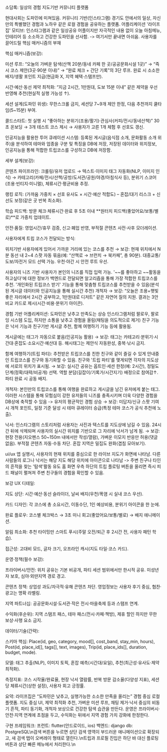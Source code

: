 ﻿소담록: 일상의 경험
지도기반 커뮤니티 플랫폼

현대사회는 도파민에 미쳐있음. 커뮤니티 기반(인스타그램) 경기도 안에서의 일상, 자신만의 특별했던 경험과 노하우 같은 로컬 경험을 공유하는 플랫폼. 어플리케이션 '라이프집' 모티브: 인스타그램과 같은 일상공유 어플이지만 자극적인 내용 없이 오늘 아침메뉴, 인테리어 등 소소하고 건강한 도파민을 선사함.
-> 여기서만 끝내면 아쉬움. 사용자를 끌어드릴 핵심 매커니즘의 부재

핵심 매커니즘(보강):

미션 루프: “오늘의 가벼운 탐색(산책 20분/동네 카페 한 곳/공공문화시설 1곳)” → “즉시 코스 제안(3곳·90분 이내)” → “완료 체크 + 간단 기록”의 3단 루프. 완료 시 소소한 배지/생활 포인트 지급(현금화 X, 지역 혜택·스탬프만).

시간·예산·동선 제약 최적화: “지금 2시간, 1만원대, 도보 15분 이내” 같은 제약을 우선 반영해 추천(현실적 실행 가능성 ↑).

세션 설계(도파민 위생): 무한스크롤 금지, 세션당 7~9개 제안 한정, 다음 추천까지 쿨타임(5~15분) 부여.

콜드스타트: 첫 실행 시 “좋아하는 분위기(조용/활기)·관심사(커피/전시/동네산책)” 30초 온보딩 → 3개 테스트 코스 제시 → 사용자가 고른 1개 체험 후 선호도 갱신.

인공지능을 활용한 투어 큐레이션 시스템:
등록된 게시글(음식점 소개, 문화활동 소개 위주)을 분석하여 테마와 업종을 구분 및 특징을 DB에 저장, 저장된 데이터와 위치정보, 인공지능을 통해 적합한 트립코스를 구성하고 DB에 저장함.

세부 설계(보강):

콘텐츠 파이프라인: 크롤링/유저 업로드 → 텍스트·이미지 태그 자동화(NLP, 이미지 인식) → 카테고리(카페/전시/산책/공방/도서관/공원/야경/아침식사 등), 분위기 스코어(조용·빈티지·미니멀), 체류시간·평균비용 추정.

랭킹 로직: (가까움 가중치 × 선호 유사도 × 시간·예산 적합도) – 혼잡/대기 리스크 + 신선도 보정(같은 곳 반복 최소화).

학습 피드백: 방문 체크·체류시간·완료 후 5초 이내 **원터치 피드백(좋았어요/보통/별로)**로 가중치 업데이트.

안전·품질: 영업시간/휴무 검증, 신고·폐업 반영, 부적절 콘텐츠 사전·사후 모더레이션.

사용자에게 트립 코스가 전달되는 방식:

위치기반
사용자에게 있어서 가까운 거리에 있는 코스를 추천
→ 보강: 현재 위치에서 N분 동선 내 2~4 스팟 자동 묶음(예: “산책로 → 브런치 → 북카페”, 총 90분). 대중교통/도보/자전거 모드 선택 가능. 우천·야간 시 안전 루트 우선.

사용자의 니즈 기반
사용자가 본인의 니즈를 직접 입력 가능. '~~를 좋아하고 ~~활동을 하고싶다'에 대한 정보가 백엔드로 전달되면 알고리즘을 통해 가장 적합한 트립코스를 추천. '개인화된 트립코스 받기' 기능을 통해 맞춤형 트립코스를 추천받을 수 있음(분석된 게시글 데이터와 인공지능을 통해 실시간 추천) 개척자
→ 보강: “오늘은 조용+햇빛 좋은 자리에서 2시간 공부하고, 1만원대로 디저트” 같은 자연어 질의 지원. 결과는 3안 비교 카드로 제시(시간·비용·분위기 아이콘).

경험 기반 어플리케이션:
도파민은 낮추고 만족도는 상승
인스타그램처럼 팔로우, 팔로잉 시스템 도입, 하지만 소통을 낮추고 경험을 올림(채팅을 의도적으로 제거) 친구 기능은 낙서 기능과 친구기반 게시글 추천, 함께 여행하기 기능 등에 활용됨.

게시글에는 태그가 자동으로 붙음(인공지능 활용)
→ 보강: 태그는 카테고리·분위기·시간대·혼잡도·소요시간·예산대 등. 해시태그는 제안식 자동완성, 중복·낚시 금지.

함께 여행하기(트립 파티): 추천받은 트립코스를 친한 친구와 같이 즐길 수 있게 안내중인 트립코스를 친구와 동기화할 수 있음. 친구와 '트립 파티'를 맺게되면 각자의 지도상에 서로의 위치가 표시됨.
→ 보강: 실시간 공유는 옵트인·세션 한정(예: 2시간), 정밀도 단계(정확/대략/비공개) 선택. 역할 분담(길잡이/기록가/시간지기) 배정으로 참여감↑. 파티 완료 시 공동 배지.

개척자: 본인만의 트립코스를 통해 여행을 완료하고 게시글을 남긴 유저에게 붙는 태그. 이러한 시스템을 통해 모험심이 강한 유저들의 니즈를 충족시키며 더욱 다양한 경험을 DB상에 축적할 수 있음 -> 유저의 평균적인 경험 상승
→ 보강: 미답지/신규 스팟 기여 시 개척 포인트, 일정 기준 달성 시 테마 큐레이터 승급(특정 테마 코스가 공식 추천에 노출).

낙서: 인스타그램의 스토리처럼 사용자는 사진과 텍스트를 지도상에 남길 수 있음. 24시간 뒤에 삭제되며 사용자의 실시간 위치를 기반으로 그 자리에 낙서가 남게 됨.
→ 보강: 현장 전용(지오펜스 50~150m 내에서만 작성/열람), 가벼운 이모지 반응만 허용(댓글 없음). 부적절 콘텐츠 자동·수동 차단. 혼잡 지역은 밀집도 완화(겹침 모아보기).

ui/ux
앱 실행시, 사용자의 현재 위치를 중심으로 한 라이브 지도가 화면에 나타남. 다른사람들의 로그나 낙서는 해당 지도 해당 위치에 아이콘으로 나타남 -> 주변 친구나 타인의 흔적을 찾는 '탐색'활동 유도
홈 화면 우측 하단의 트립 플로팅 버튼을 올리면 즉시 피드 패널이 펼쳐져 주변 친구들의 경험을 확인할 수 있음.

보강 UX 디테일:

지도 상단: 시간·예산·동선 슬라이더, 날씨 배지(우천/폭염 시 실내 코스 우선).

카드 디자인: 각 코스에 총 소요시간, 이동수단, 1인 예상비용, 분위기 아이콘을 한 눈에.

완료 플로우: 코스별 체크박스 → 3초 미니 회고(좋았어요/보통/별로) → 배지 애니메이션.

알림 최소화: 추천 타이밍만 스마트 푸시(주말 오전/퇴근 후 2시간 전, 사용자 패턴 학습).

접근성: 고대비 모드, 글자 크기, 오프라인 캐시(지도 타일·코스 카드).

운영·정책(필수 보강):

프라이버시/안전: 위치 공유는 기본 비공개, 파티 세션 범위에서만 한시적 공유. 미성년자 보호, 심야·외딴지역 경로 경고.

콘텐츠 정책: 상업성 과도/자극적·유해 콘텐츠 차단. 영업정보는 사용자 후기 중심, 협찬·광고는 명확 라벨링.

지역 파트너십: 공공문화시설·도서관·작은 전시·마을축제 등과 스탬프 연계.

수익화(후순위): 지역 스탬프 패스, 테마 패스(전시·카페·책방), 제휴 할인 하지만 무한 보상·사행 요소 금지.

데이터/기술(간략):

스키마 핵심: Place(id, geo, category, mood[], cost_band, stay_min, hours), Post(id, place_id[], tags[], text, images), Trip(id, place_ids[], duration, budget, mode).

모델: 태그 추출(NLP), 이미지 토픽, 혼잡 예측(시간대/요일), 추천(최근성·유사도·제약 최적화).

측정지표: 코스 시작율/완료율, 현장 낙서 열람률, 반복 방문 감소율(다양성 지표), 세션당 체류시간(상한 설정), 사용자 회고 긍정률.

요약:
라이프집은 “도파민은 낮추고, 실행가능한 소소한 만족을 올리는” 경험 중심 로컬 플랫폼. 지도 중심 UI, 제약 최적화 추천, 가벼운 미션 루프, 채팅 제거·낙서 중심의 비동기 흔적, 파티 동기화, 개척자 보상으로 건강한 탐색 습관을 만든다. 운영은 프라이버시·안전·지역 연계에 초점을 두고, 수익화는 뒤에서 지역 경험 가치 강화에 한정한다.

구현 프레임워크: 
프런트: flutter(안드로이드, ios)
백엔드: django
db: PostgreSQL\n검색 버튼을 누르면 상단 검색 영역이 부드러운 애니메이션으로 확장되고, 새 검색 탭이 오버레이 형태로 열린다.\n트립과 프로필 진입은 하단 바 대신 플로팅 버튼과 상단 빠른 메뉴에서 처리한다.\n
